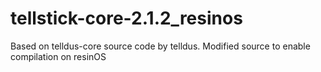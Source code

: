 # tellstick-core-2.1.2_resinos
Based on telldus-core source code by telldus. Modified source to enable compilation on resinOS
